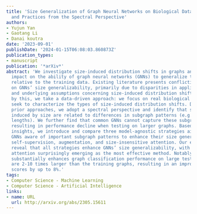 ```yaml
---
title: 'Size Generalization of Graph Neural Networks on Biological Data: Insights
  and Practices from the Spectral Perspective'
authors:
- Yujun Yan
- Gaotang Li
- Danai koutra
date: '2023-09-01'
publishDate: '2024-01-15T06:08:03.860873Z'
publication_types:
- manuscript
publication: '*arXiv*'
abstract: 'We investigate size-induced distribution shifts in graphs and assess their
  impact on the ability of graph neural networks (GNNs) to generalize to larger graphs
  relative to the training data. Existing literature presents conflicting conclusions
  on GNNs’ size generalizability, primarily due to disparities in application domains
  and underlying assumptions concerning size-induced distribution shifts. Motivated
  by this, we take a data-driven approach: we focus on real biological datasets and
  seek to characterize the types of size-induced distribution shifts. Diverging from
  prior approaches, we adopt a spectral perspective and identify that spectrum differences
  induced by size are related to differences in subgraph patterns (e.g., average cycle
  lengths). We further find that common GNNs cannot capture these subgraph patterns,
  resulting in performance decline when testing on larger graphs. Based on these spectral
  insights, we introduce and compare three model-agnostic strategies aimed at making
  GNNs aware of important subgraph patterns to enhance their size generalizability:
  self-supervision, augmentation, and size-insensitive attention. Our empirical results
  reveal that all strategies enhance GNNs’ size generalizability, with simple size-insensitive
  attention surprisingly emerging as the most effective method. Notably, this strategy
  substantially enhances graph classification performance on large test graphs, which
  are 2-10 times larger than the training graphs, resulting in an improvement in F1
  scores by up to 8%.'
tags:
- Computer Science - Machine Learning
- Computer Science - Artificial Intelligence
links:
- name: URL
  url: http://arxiv.org/abs/2305.15611
---
```

